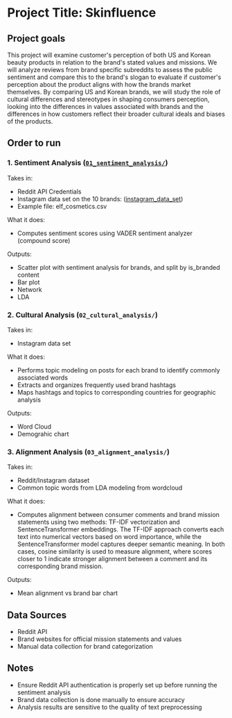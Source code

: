 # Project Title: Skinfluence

## Project goals

This project will examine customer's perception of both US and Korean beauty products in relation to the brand's stated values and missions. We will analyze reviews from brand specific subreddits to assess the public sentiment and compare this to the brand's slogan to evaluate if customer's perception about the product aligns with how the brands market themselves. By comparing US and Korean brands, we will study the role of cultural differences and stereotypes in shaping consumers perception, looking into the differences in values associated with brands and the differences in how customers reflect their broader cultural ideals and biases of the products.

## Order to run

### 1. Sentiment Analysis ([`01_sentiment_analysis/`](01_sentiment_analysis/))

Takes in:
- Reddit API Credentials
- Instagram data set on the 10 brands: ([instagram_data_set](data/instagram))
- Example file: elf_cosmetics.csv

What it does:
- Computes sentiment scores using VADER sentiment analyzer (compound score)

Outputs:
- Scatter plot with sentiment analysis for brands, and split by is_branded content 
- Bar plot
- Network 
- LDA 

### 2. Cultural Analysis (`02_cultural_analysis/`)

Takes in:
- Instagram data set 

What it does:
- Performs topic modeling on posts for each brand to identify commonly associated words
- Extracts and organizes frequently used brand hashtags
- Maps hashtags and topics to corresponding countries for geographic analysis

Outputs:
- Word Cloud
- Demograhic chart 

### 3. Alignment Analysis (`03_alignment_analysis/`)

Takes in:
- Reddit/Instagram dataset 
- Common topic words from LDA modeling from wordcloud

What it does:
- Computes alignment between consumer comments and brand mission statements using two methods: TF-IDF vectorization and SentenceTransformer embeddings. The TF-IDF approach converts each text into numerical vectors based on word importance, while the SentenceTransformer model captures deeper semantic meaning. In both cases, cosine similarity is used to measure alignment, where scores closer to 1 indicate stronger alignment between a comment and its corresponding brand mission.

Outputs:
- Mean alignment vs brand bar chart

## Data Sources

- Reddit API 
- Brand websites for official mission statements and values
- Manual data collection for brand categorization

## Notes

- Ensure Reddit API authentication is properly set up before running the sentiment analysis
- Brand data collection is done manually to ensure accuracy
- Analysis results are sensitive to the quality of text preprocessing
